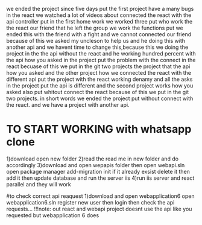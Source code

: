 we ended the project since five days put the first project have a many bugs in the react we watched a lot of videos about connected the react with the api controller put in the first home work we worked three put who work the the react our friend that he left the group we work the functions put we ended this with the friend with a fight and we cannot connected our friend because of this we asked my uncleson to help us and he doing this with another api and we havent time to change this,because this we  doing the project in the the api without the react and he working hundred percent with the api how you asked in the project put the problem with the connect in the react becuase of this we put in the git two projects the project that the api how you asked and the other project how we connected the react with the different api put the project with the react working denamy and all the asks in the project put the api is different and the second project works how you asked also put whitout connect the react because of this we put in the git two projects.
in short words we ended the project put without connect with the react.
and we have a project with another api.

# TO START WORKING with whatsapp clone
1)download open new folder
2)read the read me in new folder and do accordingly 
3)download and open wepapis folder then open webapi.sln open package manager add-migration init if it already exsist delete it then add it
then update database and run the server iis
4)run iis server and react parallel and they will work

#to check correct api reaquest 
1)download and open webapplication6 open webapplication6.sln   register new user then login then check the api requests...
!!!note: out react and webapi project doesnt use the api like you requested but webapplication 6 does

